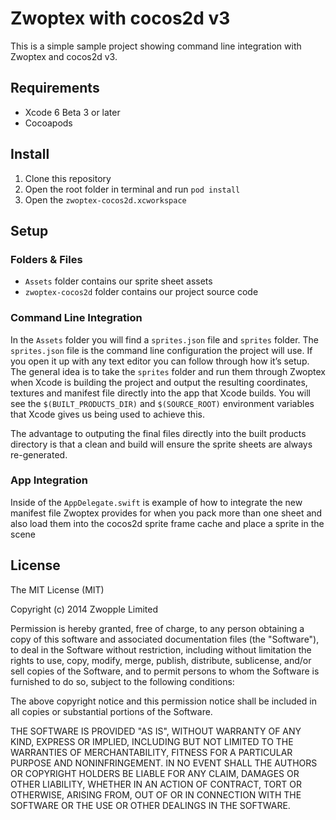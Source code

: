 # Zwoptex with cocos2d v3

This is a simple sample project showing command line integration with Zwoptex and cocos2d v3. 

## Requirements

* Xcode 6 Beta 3 or later
* Cocoapods

## Install

1. Clone this repository
2. Open the root folder in terminal and run `pod install`
3. Open the `zwoptex-cocos2d.xcworkspace`

## Setup

### Folders & Files

* `Assets` folder contains our sprite sheet assets
* `zwoptex-cocos2d` folder contains our project source code

### Command Line Integration

In the `Assets` folder you will find a `sprites.json` file and `sprites` folder. The `sprites.json` file is the command line configuration the project will use. If you open it up with any text editor you can follow through how it’s setup. The general idea is to take the `sprites` folder and run them through Zwoptex when Xcode is building the project and output the resulting coordinates, textures and manifest file directly into the app that Xcode builds. You will see the `$(BUILT_PRODUCTS_DIR)` and `$(SOURCE_ROOT)` environment variables that Xcode gives us being used to achieve this.

The advantage to outputing the final files directly into the built products directory is that a clean and build will ensure the sprite sheets are always re-generated.

### App Integration

Inside of the `AppDelegate.swift` is example of how to integrate the new manifest file Zwoptex provides for when you pack more than one sheet and also load them into the cocos2d sprite frame cache and place a sprite in the scene

## License

The MIT License (MIT)

Copyright (c) 2014 Zwopple Limited

Permission is hereby granted, free of charge, to any person obtaining a copy
of this software and associated documentation files (the "Software"), to deal
in the Software without restriction, including without limitation the rights
to use, copy, modify, merge, publish, distribute, sublicense, and/or sell
copies of the Software, and to permit persons to whom the Software is
furnished to do so, subject to the following conditions:

The above copyright notice and this permission notice shall be included in
all copies or substantial portions of the Software.

THE SOFTWARE IS PROVIDED "AS IS", WITHOUT WARRANTY OF ANY KIND, EXPRESS OR
IMPLIED, INCLUDING BUT NOT LIMITED TO THE WARRANTIES OF MERCHANTABILITY,
FITNESS FOR A PARTICULAR PURPOSE AND NONINFRINGEMENT. IN NO EVENT SHALL THE
AUTHORS OR COPYRIGHT HOLDERS BE LIABLE FOR ANY CLAIM, DAMAGES OR OTHER
LIABILITY, WHETHER IN AN ACTION OF CONTRACT, TORT OR OTHERWISE, ARISING FROM,
OUT OF OR IN CONNECTION WITH THE SOFTWARE OR THE USE OR OTHER DEALINGS IN
THE SOFTWARE.

